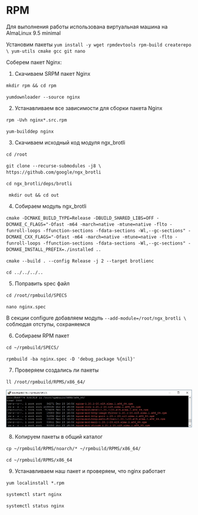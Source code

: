 # RPM

Для выполнения работы использована виртуальная машина на AlmaLinux 9.5 minimal

Установим пакеты `yum install -y wget rpmdevtools rpm-build createrepo \
 yum-utils cmake gcc git nano`

Соберем пакет Nginx:

1. Скачиваем SRPM пакет Nginx

`mkdir rpm && cd rpm`

`yumdownloader --source nginx`

2. Устанавливаем все зависимости для сборки пакета Nginx

`rpm -Uvh nginx*.src.rpm`

`yum-builddep nginx`

3. Скачиваем исходный код модуля ngx_brotli

`cd /root`

`git clone --recurse-submodules -j8 \
https://github.com/google/ngx_brotli`

`cd ngx_brotli/deps/brotli`

` mkdir out && cd out`

4. Собираем модуль ngx_brotli

`cmake -DCMAKE_BUILD_TYPE=Release -DBUILD_SHARED_LIBS=OFF -DCMAKE_C_FLAGS="-Ofast -m64 -march=native -mtune=native -flto -funroll-loops -ffunction-sections -fdata-sections -Wl,--gc-sections" -DCMAKE_CXX_FLAGS="-Ofast -m64 -march=native -mtune=native -flto -funroll-loops -ffunction-sections -fdata-sections -Wl,--gc-sections" -DCMAKE_INSTALL_PREFIX=./installed ..`

`cmake --build . --config Release -j 2 --target brotlienc`

`cd ../../../..`

5. Поправить spec файл

`cd /root/rpmbuild/SPECS`

`nano nginx.spec`

В секции configure добавляем модуль `--add-module=/root/ngx_brotli \` соблюдая отступы, сохраняемся

6. Собираем RPM пакет

`cd ~/rpmbuild/SPECS/`

`rpmbuild -ba nginx.spec -D 'debug_package %{nil}'`

7. Проверяем создались ли пакеты

`ll /root/rpmbuild/RPMS/x86_64/`

![Image alt](https://github.com/NikPuskov/RPM/blob/main/rpm1.jpg)

8. Копируем пакеты в общий каталог

`cp ~/rpmbuild/RPMS/noarch/* ~/rpmbuild/RPMS/x86_64/`

`cd ~/rpmbuild/RPMS/x86_64`

9. Устанавливаем наш пакет и проверяем, что nginx работает

`yum localinstall *.rpm`

`systemctl start nginx`

`systemctl status nginx`

